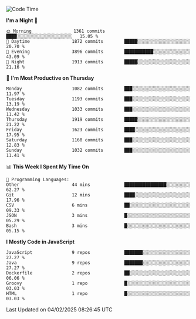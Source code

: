 <!--START_SECTION:waka-->
![Code Time](http://img.shields.io/badge/Code%20Time-1%2C337%20hrs%2018%20mins-blue)

**I'm a Night 🦉** 

```text
🌞 Morning                1361 commits        ████░░░░░░░░░░░░░░░░░░░░░   15.05 % 
🌆 Daytime                1872 commits        █████░░░░░░░░░░░░░░░░░░░░   20.70 % 
🌃 Evening                3896 commits        ███████████░░░░░░░░░░░░░░   43.09 % 
🌙 Night                  1913 commits        █████░░░░░░░░░░░░░░░░░░░░   21.16 % 
```
📅 **I'm Most Productive on Thursday** 

```text
Monday                   1082 commits        ███░░░░░░░░░░░░░░░░░░░░░░   11.97 % 
Tuesday                  1193 commits        ███░░░░░░░░░░░░░░░░░░░░░░   13.19 % 
Wednesday                1033 commits        ███░░░░░░░░░░░░░░░░░░░░░░   11.42 % 
Thursday                 1919 commits        █████░░░░░░░░░░░░░░░░░░░░   21.22 % 
Friday                   1623 commits        ████░░░░░░░░░░░░░░░░░░░░░   17.95 % 
Saturday                 1160 commits        ███░░░░░░░░░░░░░░░░░░░░░░   12.83 % 
Sunday                   1032 commits        ███░░░░░░░░░░░░░░░░░░░░░░   11.41 % 
```


📊 **This Week I Spent My Time On** 

```text
💬 Programming Languages: 
Other                    44 mins             ████████████████░░░░░░░░░   62.27 % 
Git                      12 mins             ████░░░░░░░░░░░░░░░░░░░░░   17.96 % 
CSV                      6 mins              ██░░░░░░░░░░░░░░░░░░░░░░░   09.33 % 
JSON                     3 mins              █░░░░░░░░░░░░░░░░░░░░░░░░   05.29 % 
Bash                     3 mins              █░░░░░░░░░░░░░░░░░░░░░░░░   05.15 % 
```

**I Mostly Code in JavaScript** 

```text
JavaScript               9 repos             ███████░░░░░░░░░░░░░░░░░░   27.27 % 
Java                     9 repos             ███████░░░░░░░░░░░░░░░░░░   27.27 % 
Dockerfile               2 repos             ██░░░░░░░░░░░░░░░░░░░░░░░   06.06 % 
Groovy                   1 repo              █░░░░░░░░░░░░░░░░░░░░░░░░   03.03 % 
HTML                     1 repo              █░░░░░░░░░░░░░░░░░░░░░░░░   03.03 % 
```




 Last Updated on 04/02/2025 08:26:45 UTC
<!--END_SECTION:waka-->

